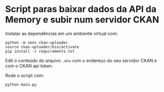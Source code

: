 # Script paras baixar dados da API da Memory e subir num servidor CKAN

Instalar as dependências em um ambiente virtual com:

```
python -m venv ckan-uploader
source ckan-uploader/bin/activate
pip install -r requirements.txt
```

Edit o conteúdo do arquivo `.env` com o endereço do seu servidor CKAN e com o CKAN api token.

Rode o script com:

```
python main.py
```

